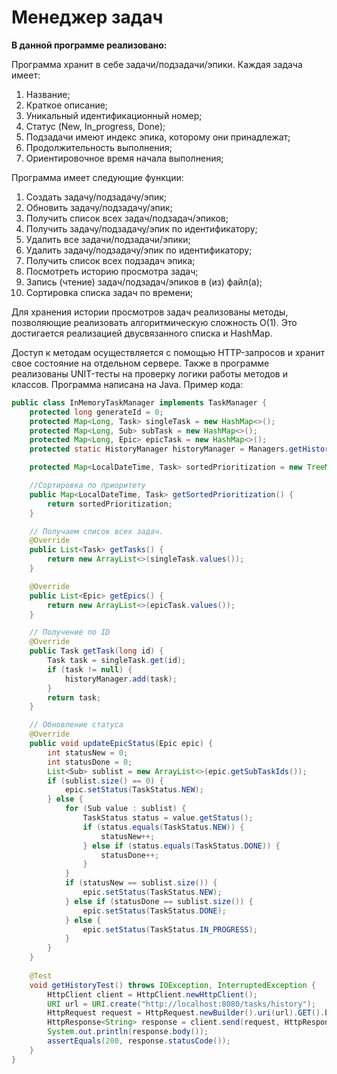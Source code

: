 # Менеджер задач

**В данной программе реализовано:**

Программа хранит в себе задачи/подзадачи/эпики.
Каждая задача имеет:

1. Название;
2. Краткое описание;
3. Уникальный идентификационный номер;
4. Статус (New, In_progress, Done);
5. Подзадачи имеют индекс эпика, которому они принадлежат;
6. Продолжительность выполнения;
7. Ориентировочное время начала выполнения;

Программа имеет следующие функции:

1. Создать задачу/подзадачу/эпик;
2. Обновить задачу/подзадачу/эпик;
3. Получить список всех задач/подзадач/эпиков;
4. Получить задачу/подзадачу/эпик по идентификатору;
5. Удалить все задачи/подзадачи/эпики;
6. Удалить задачу/подзадачу/эпик по идентификатору;
7. Получить список всех подзадач эпика;
8. Посмотреть историю просмотра задач;
9. Запись (чтение) задач/подзадач/эпиков в (из) файл(а);
10. Сортировка списка задач по времени;

Для хранения истории просмотров задач реализованы методы, позволяющие реализовать алгоритмическую сложность О(1).
Это достигается реализацией двусвязанного списка и HashMap.

Доступ к методам осуществляется с помощью HTTP-запросов и хранит свое состояние на отдельном сервере.
Также в программе реализованы UNIT-тесты на проверку логики работы методов и классов.
Программа написана на Java. Пример кода:

```java
public class InMemoryTaskManager implements TaskManager {
    protected long generateId = 0;
    protected Map<Long, Task> singleTask = new HashMap<>();
    protected Map<Long, Sub> subTask = new HashMap<>();
    protected Map<Long, Epic> epicTask = new HashMap<>();
    protected static HistoryManager historyManager = Managers.getHistoryDefault();

    protected Map<LocalDateTime, Task> sortedPrioritization = new TreeMap<>();

    //Сортировка по приоритету
    public Map<LocalDateTime, Task> getSortedPrioritization() {
        return sortedPrioritization;
    }

    // Получаем список всех задач.
    @Override
    public List<Task> getTasks() {
        return new ArrayList<>(singleTask.values());
    }

    @Override
    public List<Epic> getEpics() {
        return new ArrayList<>(epicTask.values());
    }

    // Получение по ID
    @Override
    public Task getTask(long id) {
        Task task = singleTask.get(id);
        if (task != null) {
            historyManager.add(task);
        }
        return task;
    }

    // Обновление статуса
    @Override
    public void updateEpicStatus(Epic epic) {
        int statusNew = 0;
        int statusDone = 0;
        List<Sub> sublist = new ArrayList<>(epic.getSubTaskIds());
        if (sublist.size() == 0) {
            epic.setStatus(TaskStatus.NEW);
        } else {
            for (Sub value : sublist) {
                TaskStatus status = value.getStatus();
                if (status.equals(TaskStatus.NEW)) {
                    statusNew++;
                } else if (status.equals(TaskStatus.DONE)) {
                    statusDone++;
                }
            }
            if (statusNew == sublist.size()) {
                epic.setStatus(TaskStatus.NEW);
            } else if (statusDone == sublist.size()) {
                epic.setStatus(TaskStatus.DONE);
            } else {
                epic.setStatus(TaskStatus.IN_PROGRESS);
            }
        }
    }
    
    @Test
    void getHistoryTest() throws IOException, InterruptedException {
        HttpClient client = HttpClient.newHttpClient();
        URI url = URI.create("http://localhost:8080/tasks/history");
        HttpRequest request = HttpRequest.newBuilder().uri(url).GET().build();
        HttpResponse<String> response = client.send(request, HttpResponse.BodyHandlers.ofString());
        System.out.println(response.body());
        assertEquals(200, response.statusCode());
    }
}
```

